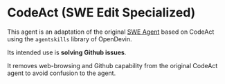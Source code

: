 # CodeAct (SWE Edit Specialized)

This agent is an adaptation of the original [SWE Agent](https://swe-agent.com/) based on CodeAct using the `agentskills` library of OpenDevin.

Its intended use is **solving Github issues**.

It removes web-browsing and Github capability from the original CodeAct agent to avoid confusion to the agent.
